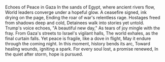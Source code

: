 Echoes of Peace in Gaza
In the sands of Egypt, where ancient rivers flow,
World leaders converge under a hopeful glow.
A ceasefire signed, ink drying on the page,
Ending the roar of war's relentless rage.
Hostages freed from shadows deep and cold,
Detainees walk into stories yet untold.
Trump's voice echoes, "A beautiful new day,"
As tears of joy mingle with the fray.
From Gaza's streets to Israel's vigilant halls,
The world exhales, as the final curtain falls.
Yet peace is fragile, like a dove in flight,
May it endure through the coming night.
In this moment, history bends its arc,
Toward healing wounds, igniting a spark.
For every soul lost, a promise renewed,
In the quiet after storm, hope is pursued.
